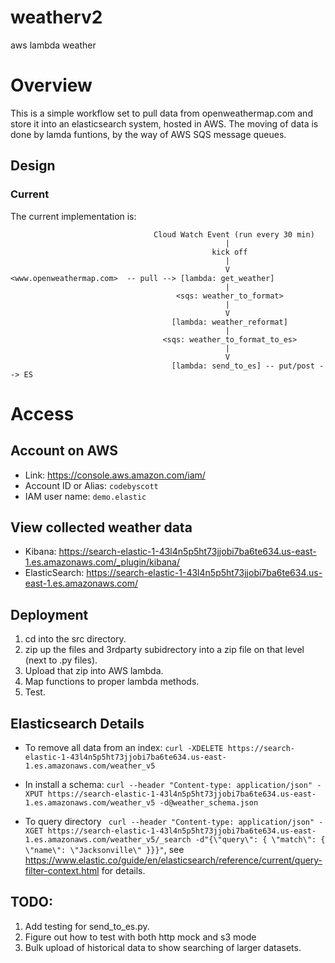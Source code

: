 # weatherv2
aws lambda weather


# Overview
This is a simple workflow set to pull data from openweathermap.com and store it into an elasticsearch system, hosted in AWS.  The moving of data is done by lamda funtions, by the way of AWS SQS message queues.

## Design

### Current
The current implementation is:
```
                                Cloud Watch Event (run every 30 min)
                                                |
                                             kick off
                                                |
                                                V
<www.openweathermap.com>  -- pull --> [lambda: get_weather]
                                                |
                                     <sqs: weather_to_format>
                                                |
                                                V
                                    [lambda: weather_reformat]
                                                |
                                  <sqs: weather_to_format_to_es>
                                                |
                                                V
                                    [lambda: send_to_es] -- put/post --> ES
```


# Access

## Account on AWS
* Link: https://console.aws.amazon.com/iam/
* Account ID or Alias: `codebyscott`
* IAM user name: `demo.elastic`

## View collected weather data
* Kibana: https://search-elastic-1-43l4n5p5ht73jjobi7ba6te634.us-east-1.es.amazonaws.com/_plugin/kibana/
* ElasticSearch: https://search-elastic-1-43l4n5p5ht73jjobi7ba6te634.us-east-1.es.amazonaws.com/

## Deployment
1. cd into the src directory.
2. zip up the files and 3rdparty subidrectory into a zip file on that level (next to .py files).
3. Upload that zip into AWS lambda.
4. Map functions to proper lambda methods.
5. Test.

## Elasticsearch Details
* To remove all data from an index: `curl -XDELETE https://search-elastic-1-43l4n5p5ht73jjobi7ba6te634.us-east-1.es.amazonaws.com/weather_v5`

* In install a schema: `curl --header "Content-type: application/json" -XPUT https://search-elastic-1-43l4n5p5ht73jjobi7ba6te634.us-east-1.es.amazonaws.com/weather_v5 -d@weather_schema.json `

* To query directory ` curl --header "Content-type: application/json" -XGET https://search-elastic-1-43l4n5p5ht73jjobi7ba6te634.us-east-1.es.amazonaws.com/weather_v5/_search -d"{\"query\": { \"match\": { \"name\": \"Jacksonville\" }}}"`, see https://www.elastic.co/guide/en/elasticsearch/reference/current/query-filter-context.html for details.

## TODO:
1. Add testing for send_to_es.py.
2. Figure out how to test with both http mock and s3 mode
3. Bulk upload of historical data to show searching of larger datasets.

